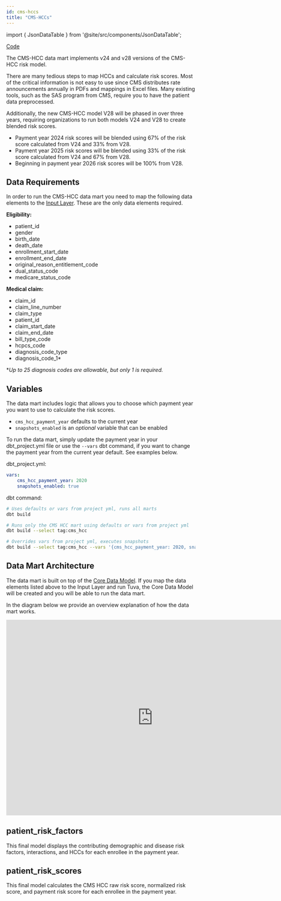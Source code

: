 ```yaml
---
id: cms-hccs
title: "CMS-HCCs"
---
```


import { JsonDataTable } from '@site/src/components/JsonDataTable';

[Code](https://github.com/tuva-health/tuva/tree/main/models/cms_hcc)

The CMS-HCC data mart implements v24 and v28 versions of the CMS-HCC risk model.

There are many tedious steps to map HCCs and calculate risk scores. Most of the critical information is not easy to use since CMS distributes rate announcements annually in PDFs and mappings in Excel files. Many existing tools, such as the SAS program from CMS, require you to have the patient data preprocessed.

Additionally, the new CMS-HCC model V28 will be phased in over three years, requiring organizations to run both models V24 and V28 to create blended risk scores.

* Payment year 2024 risk scores will be blended using 67% of the risk score calculated from V24 and 33% from V28.
* Payment year 2025 risk scores will be blended using 33% of the risk score calculated from V24 and 67% from V28.
* Beginning in payment year 2026 risk scores will be 100% from V28.

## Data Requirements

In order to run the CMS-HCC data mart you need to map the following data elements to the [Input Layer](../data-dictionaries/input-layer).  These are the only data elements required.

**Eligibility:**
- patient_id
- gender
- birth_date
- death_date
- enrollment_start_date
- enrollment_end_date
- original_reason_entitlement_code
- dual_status_code
- medicare_status_code 

**Medical claim:**
- claim_id
- claim_line_number
- claim_type
- patient_id
- claim_start_date
- claim_end_date
- bill_type_code
- hcpcs_code
- diagnosis_code_type
- diagnosis_code_1* 

**Up to 25 diagnosis codes are allowable, but only 1 is required.*

## Variables

The data mart includes logic that allows you to choose which payment year you want to use to calculate the risk scores.

- `cms_hcc_payment_year` defaults to the current year
- `snapshots_enabled` is an *optional* variable that can be enabled

To run the data mart, simply update the payment year in your dbt_project.yml file or use the `--vars` dbt command, if you want to change the payment year from the current year default. See examples below.

dbt_project.yml:

```yaml
vars:
    cms_hcc_payment_year: 2020
    snapshots_enabled: true
```

dbt command:

```bash
# Uses defaults or vars from project yml, runs all marts
dbt build

# Runs only the CMS HCC mart using defaults or vars from project yml
dbt build --select tag:cms_hcc

# Overrides vars from project yml, executes snapshots
dbt build --select tag:cms_hcc --vars '{cms_hcc_payment_year: 2020, snapshots_enabled: true}'
```

## Data Mart Architecture

The data mart is built on top of the [Core Data Model](../data-dictionaries/core).  If you map the data elements listed above to the Input Layer and run Tuva, the Core Data Model will be created and you will be able to run the data mart.

In the diagram below we provide an overview explanation of how the data mart works.

<iframe width="780" height="520" src="https://miro.com/app/live-embed/uXjVNq_Lq74=/?moveToViewport=-555,-812,2164,1037&embedId=161883269913" frameborder="0" scrolling="no" allow="fullscreen; clipboard-read; clipboard-write" allowfullscreen></iframe>

## patient_risk_factors

This final model displays the contributing demographic and disease risk 
factors, interactions, and HCCs for each enrollee in the payment year.

<JsonDataTable  jsonPath="nodes.model\.the_tuva_project\.cms_hcc__patient_risk_factors.columns" />

## patient_risk_scores

This final model calculates the CMS HCC raw risk score, normalized risk score, 
and payment risk score for each enrollee in the payment year.

<JsonDataTable  jsonPath="nodes.model\.the_tuva_project\.cms_hcc__patient_risk_scores.columns" />